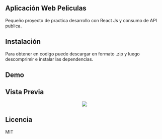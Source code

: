 ## Aplicación Web Peliculas

Pequeño proyecto de practica desarrollo con React Js y consumo de API publica.

## Instalación

Para obtener en codigo puede descargar en formato .zip y luego descomprimir e instalar las dependencias.

## Demo

## Vista Previa

<p align="center"><img src="https://lh3.googleusercontent.com/pw/AM-JKLWr8fcCOWoYPrDfxewas8azGruTYpVp6KYvkyZqHTRSwFlhf18IJrhjBErLwg68qPgMZ4IVXDGQjnXOz1jMDcS96Vp6lh4myFIUIo6SKJOVFCf9orBR4hrgv3kZpfpy0ywRotlZbWjnq1W_6HAbjcoT=w1252-h939-no?authuser=0"></p>

## Licencia

MIT
